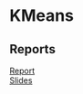 # KMeans

## Reports
 [Report](https://github.com/MarcoTrambusti/KMeans/blob/main/reports/PresentationKMeans.pdf)\
 [Slides](https://github.com/MarcoTrambusti/KMeans/blob/main/reports/PresentationKMeans.pdf)
 